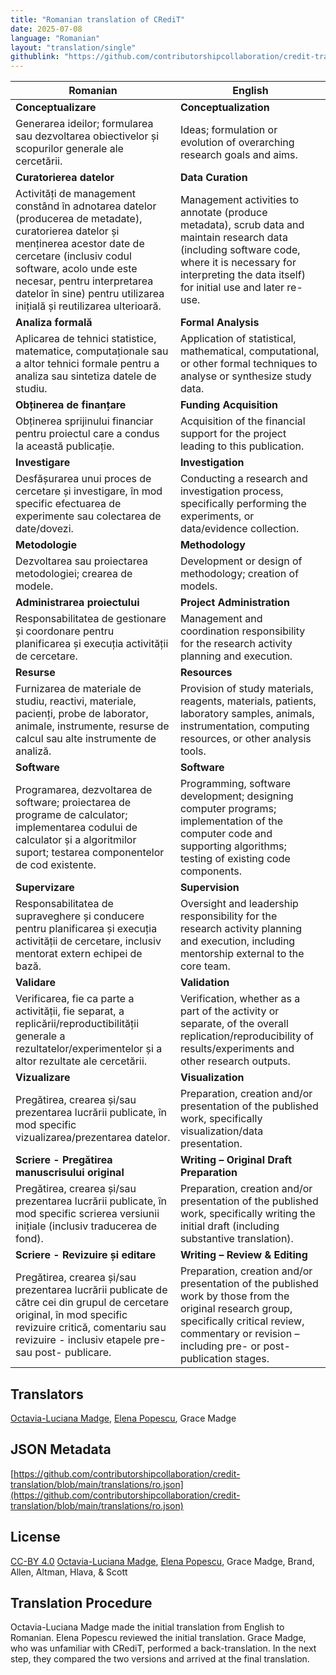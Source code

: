 ```yaml
---
title: "Romanian translation of CRediT"
date: 2025-07-08
language: "Romanian"
layout: "translation/single"
githublink: "https://github.com/contributorshipcollaboration/credit-translation/blob/main/translations/ro.json"
---
```


| Romanian | English |
| --- | --- |
| **Conceptualizare** | **Conceptualization** |
| Generarea ideilor; formularea sau dezvoltarea obiectivelor și scopurilor generale ale cercetării. | Ideas; formulation or evolution of overarching research goals and aims. |
| **Curatorierea datelor** | **Data Curation** |
| Activități de management constând în adnotarea datelor (producerea de metadate), curatorierea datelor și menținerea acestor date de cercetare (inclusiv codul software, acolo unde este necesar, pentru interpretarea datelor în sine) pentru utilizarea inițială și reutilizarea ulterioară. | Management activities to annotate (produce metadata), scrub data and maintain research data (including software code, where it is necessary for interpreting the data itself) for initial use and later re-use. |
| **Analiza formală** | **Formal Analysis** |
| Aplicarea de tehnici statistice, matematice, computaționale sau a altor tehnici formale pentru a analiza sau sintetiza datele de studiu. | Application of statistical, mathematical, computational, or other formal techniques to analyse or synthesize study data. |
| **Obținerea de finanțare** | **Funding Acquisition** |
| Obținerea sprijinului financiar pentru proiectul care a condus la această publicație. | Acquisition of the financial support for the project leading to this publication. |
| **Investigare** | **Investigation** |
| Desfășurarea unui proces de cercetare și investigare, în mod specific efectuarea de experimente sau colectarea de date/dovezi. | Conducting a research and investigation process, specifically performing the experiments, or data/evidence collection. |
| **Metodologie** | **Methodology** |
| Dezvoltarea sau proiectarea metodologiei; crearea de modele. | Development or design of methodology; creation of models. |
| **Administrarea proiectului** | **Project Administration** |
| Responsabilitatea de gestionare și coordonare pentru planificarea și execuția activității de cercetare. | Management and coordination responsibility for the research activity planning and execution. |
| **Resurse** | **Resources** |
| Furnizarea de materiale de studiu, reactivi, materiale, pacienți, probe de laborator, animale, instrumente, resurse de calcul sau alte instrumente de analiză. | Provision of study materials, reagents, materials, patients, laboratory samples, animals, instrumentation, computing resources, or other analysis tools. |
| **Software** | **Software** |
| Programarea, dezvoltarea de software; proiectarea de programe de calculator; implementarea codului de calculator și a algoritmilor suport; testarea componentelor de cod existente. | Programming, software development; designing computer programs; implementation of the computer code and supporting algorithms; testing of existing code components. |
| **Supervizare** | **Supervision** |
| Responsabilitatea de supraveghere și conducere pentru planificarea și execuția activității de cercetare, inclusiv mentorat extern echipei de bază. | Oversight and leadership responsibility for the research activity planning and execution, including mentorship external to the core team. |
| **Validare** | **Validation** |
| Verificarea, fie ca parte a activității, fie separat, a replicării/reproductibilității generale a rezultatelor/experimentelor și a altor rezultate ale cercetării. | Verification, whether as a part of the activity or separate, of the overall replication/reproducibility of results/experiments and other research outputs. |
| **Vizualizare** | **Visualization** |
| Pregătirea, crearea și/sau prezentarea lucrării publicate, în mod specific vizualizarea/prezentarea datelor. | Preparation, creation and/or presentation of the published work, specifically visualization/data presentation. |
| **Scriere - Pregătirea manuscrisului original** | **Writing – Original Draft Preparation** |
| Pregătirea, crearea și/sau prezentarea lucrării publicate, în mod specific scrierea versiunii inițiale (inclusiv traducerea de fond). | Preparation, creation and/or presentation of the published work, specifically writing the initial draft (including substantive translation). |
| **Scriere - Revizuire și editare** | **Writing – Review & Editing** |
| Pregătirea, crearea și/sau prezentarea lucrării publicate de către cei din grupul de cercetare original, în mod specific revizuire critică, comentariu sau revizuire - inclusiv etapele pre- sau post- publicare. | Preparation, creation and/or presentation of the published work by those from the original research group, specifically critical review, commentary or revision – including pre- or post-publication stages. |

## Translators

[Octavia-Luciana  Madge](https://orcid.org/0000-0001-5300-2219), [Elena  Popescu](https://orcid.org/0000-0002-6360-259X), Grace  Madge

## JSON Metadata

[https://github.com/contributorshipcollaboration/credit-translation/blob/main/translations/ro.json](https://github.com/contributorshipcollaboration/credit-translation/blob/main/translations/ro.json)

## License

[CC-BY 4.0](https://creativecommons.org/licenses/by/4.0/) [Octavia-Luciana  Madge](https://orcid.org/0000-0001-5300-2219), [Elena  Popescu](https://orcid.org/0000-0002-6360-259X), Grace  Madge, Brand, Allen, Altman, Hlava, & Scott

## Translation Procedure

Octavia-Luciana Madge made the initial translation from English to Romanian. Elena Popescu reviewed the initial translation. Grace Madge, who was unfamiliar with CRediT, performed a back-translation. In the next step, they compared the two versions and arrived at the final translation.